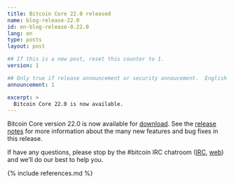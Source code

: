 ```yaml
---
title: Bitcoin Core 22.0 released
name: blog-release-22.0
id: en-blog-release-0.22.0
lang: en
type: posts
layout: post

## If this is a new post, reset this counter to 1.
version: 1

## Only true if release announcement or security annoucement.  English posts only
announcement: 1

excerpt: >
  Bitcoin Core 22.0 is now available.
---
```

Bitcoin Core version 22.0 is now available for [download][download
page].  See the [release notes][] for more information about the many
new features and bug fixes in this release.

If have any questions, please stop by the #bitcoin IRC chatroom
([IRC][irc], [web][web irc]) and we’ll do our best to help you.

[release notes]: /en/releases/22.0/
[IRC]: irc://irc.freenode.net/bitcoin
[web irc]: https://webchat.freenode.net/#bitcoin
[download page]: /en/download

{% include references.md %}
